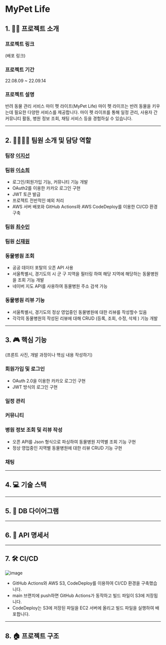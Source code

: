 # MyPet Life

## 1. 🐶🐱 프로젝트 소개 
### 프로젝트 링크
(배포 링크)

### 프로젝트 기간
22.08.09 ~ 22.09.14

### 프로젝트 설명
반려 동물 관리 서비스 마이 펫 라이프(MyPet Life)
마이 펫 라이프는 반려 동물을 키우는데 필요한 다양한 서비스를 제공합니다. 마이 펫 라이프를 통해 일정 관리, 사용자 간 커뮤니티 활동, 병원 정보 조회, 채팅 서비스 등을 경험하실 수 있습니다. 

----
## 2. 👩👩👩🧑 팀원 소개 및 담당 역할
### 팀장 [이지선](https://github.com/jsl1113)

### 팀원 [이소희](https://github.com/olsohee)
- 로그인/회원가입 기능, 커뮤니티 기능 개발
- OAuth2를 이용한 카카오 로그인 구현
- JWT 토큰 발급
- 프로젝트 전반적인 예외 처리 
- AWS 서버 배포와 GitHub Actions와 AWS CodeDeploy를 이용한 CI/CD 환경 구축

### 팀원 [최수민](https://github.com/csumin0825)

### 팀원 [신재원](https://github.com/shinjaewon99)
### 동물병원 조회
- 공공 데이터 포탈의 오픈 API 사용 
- 서울특별시, 경기도의 시 군 구 지역을 필터링 하여 해당 지역에 해당하는 동물병원을 조회 기능 개발
- 네이버 지도 API를 사용하여 동물병원 주소 검색 가능

### 동물병원 리뷰 기능
- 서울특별시, 경기도의 정상 영업중인 동물병원에 대한 리뷰를 작성할수 있음
- 각각의 동물병원의 작성된 리뷰에 대해 CRUD (등록, 조회, 수정, 삭제 ) 기능 개발
---

## 3. 🎮 핵심 기능
(프론트 사진, 개발 과정이나 핵심 내용 작성하기)
### 회원가입 및 로그인
- OAuth 2.0을 이용한 카카오 로그인 구현
- JWT 방식의 로그인 구현

### 일정 관리

### 커뮤니티

### 병원 정보 조회 및 리뷰 작성
- 오픈 API를 Json 형식으로 파싱하여 동물병원 지역별 조회 기능 구현
- 정상 영업중인 지역별 동물병원에 대한 리뷰 CRUD 기능 구현
### 채팅

---

## 4. 💻 기술 스택

---

## 5. 💾 DB 다이어그램

---

## 6. 📡 API 명세서

---

## 7. 🛠️ CI/CD
![image](https://github.com/my-pet-life/Final_Project_20Team/assets/108605017/711ceba4-1218-4fdf-a2db-1fba55ccc68d)
- GitHub Actions와 AWS S3, CodeDeploy를 이용하여 CI/CD 환경을 구축했습니다.
- main 브랜치에 push하면 GitHub Actions가 동작하고 빌드 파일이 S3에 저장됩니다. 
- CodeDeploy는 S3에 저장된 파일을 EC2 서버에 올리고 빌드 파일을 실행하여 배포합니다. 

---

## 8. 🏠 프로젝트 구조

